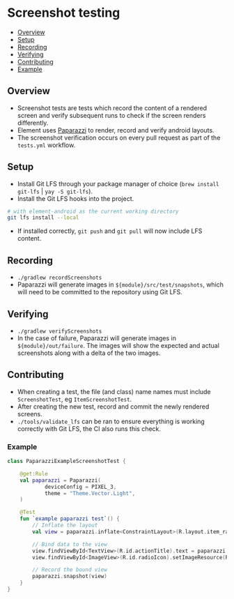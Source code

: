 # Screenshot testing

<!--- TOC -->

* [Overview](#overview)
* [Setup](#setup)
* [Recording](#recording)
* [Verifying](#verifying)
* [Contributing](#contributing)
* [Example](#example)

<!--- END -->

## Overview

- Screenshot tests are tests which record the content of a rendered screen and verify subsequent runs to check if the screen renders differently.
- Element uses [Paparazzi](https://github.com/cashapp/paparazzi) to render, record and verify android layouts. 
- The screenshot verification occurs on every pull request as part of the `tests.yml` workflow.

## Setup

- Install Git LFS through your package manager of choice (`brew install git-lfs` | `yay -S git-lfs`).
- Install the Git LFS hooks into the project.

```bash
# with element-android as the current working directory
git lfs install --local
```

- If installed correctly, `git push` and `git pull` will now include LFS content.

## Recording

- `./gradlew recordScreenshots`
- Paparazzi will generate images in `${module}/src/test/snapshots`, which will need to be committed to the repository using Git LFS.

## Verifying

- `./gradlew verifyScreenshots`
- In the case of failure, Paparazzi will generate images in `${module}/out/failure`. The images will show the expected and actual screenshots along with a delta of the two images.

## Contributing

- When creating a test, the file (and class) name names must include `ScreenshotTest`, eg `ItemScreenshotTest`.
- After creating the new test, record and commit the newly rendered screens.
- `./tools/validate_lfs` can be ran to ensure everything is working correctly with Git LFS, the CI also runs this check.

### Example

```kotlin
class PaparazziExampleScreenshotTest {

    @get:Rule
    val paparazzi = Paparazzi(
            deviceConfig = PIXEL_3,
            theme = "Theme.Vector.Light",
    )

    @Test
    fun `example paparazzi test`() {
        // Inflate the layout
        val view = paparazzi.inflate<ConstraintLayout>(R.layout.item_radio)

        // Bind data to the view
        view.findViewById<TextView>(R.id.actionTitle).text = paparazzi.resources.getString(R.string.room_settings_all_messages)
        view.findViewById<ImageView>(R.id.radioIcon).setImageResource(R.drawable.ic_radio_on)

        // Record the bound view
        paparazzi.snapshot(view)
    }
}
```
